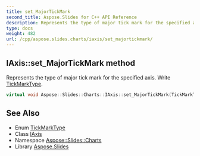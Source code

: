 ```yaml
---
title: set_MajorTickMark
second_title: Aspose.Slides for C++ API Reference
description: Represents the type of major tick mark for the specified axis. Write TickMarkType.
type: docs
weight: 482
url: /cpp/aspose.slides.charts/iaxis/set_majortickmark/
---
```

## IAxis::set_MajorTickMark method


Represents the type of major tick mark for the specified axis. Write [TickMarkType](../../tickmarktype/).

```cpp
virtual void Aspose::Slides::Charts::IAxis::set_MajorTickMark(TickMarkType value)=0
```

## See Also

* Enum [TickMarkType](../../tickmarktype/)
* Class [IAxis](../)
* Namespace [Aspose::Slides::Charts](../../)
* Library [Aspose.Slides](../../../)
